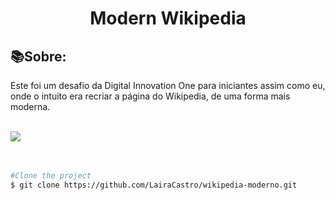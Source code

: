 <h1 align= "center">
Modern Wikipedia
</h1>

## 📚Sobre:
Este foi um desafio da Digital Innovation One para iniciantes assim como eu, onde o intuito era recriar a página do Wikipedia, de uma forma mais moderna.<br><br>

<img src="./wikipedia/print.jpeg"><br><br><br>

```bash
#Clone the project
$ git clone https://github.com/LairaCastro/wikipedia-moderno.git
```
